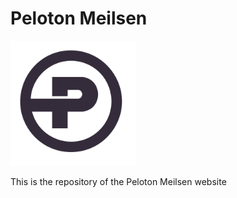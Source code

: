 # Peloton Meilsen

<a href="https://pelotonmeilsen.be" target="_blank">
  <img src="./public/favicon.svg" alt="Peloton Meilsen" width="200"/>
</a>

This is the repository of the Peloton Meilsen website
